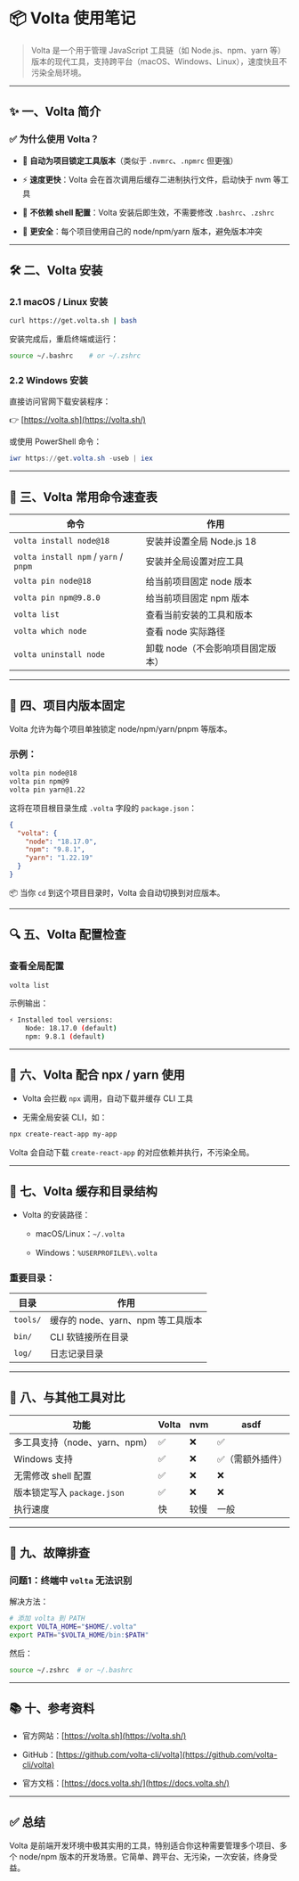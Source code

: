 # 📦 Volta 使用笔记

> Volta 是一个用于管理 JavaScript 工具链（如 Node.js、npm、yarn 等）版本的现代工具，支持跨平台（macOS、Windows、Linux），速度快且不污染全局环境。

---

## ✨ 一、Volta 简介

### ✅ 为什么使用 Volta？

- 📌 **自动为项目锁定工具版本**（类似于 `.nvmrc`、`.npmrc` 但更强）
    
- ⚡️ **速度更快**：Volta 会在首次调用后缓存二进制执行文件，启动快于 nvm 等工具
    
- 📁 **不依赖 shell 配置**：Volta 安装后即生效，不需要修改 `.bashrc`、`.zshrc`
    
- 🔐 **更安全**：每个项目使用自己的 node/npm/yarn 版本，避免版本冲突
    

---

## 🛠️ 二、Volta 安装

### 2.1 macOS / Linux 安装

```bash
curl https://get.volta.sh | bash
```

安装完成后，重启终端或运行：

```bash
source ~/.bashrc    # or ~/.zshrc
```

### 2.2 Windows 安装

直接访问官网下载安装程序：

👉 [https://volta.sh](https://volta.sh/)

或使用 PowerShell 命令：

```powershell
iwr https://get.volta.sh -useb | iex
```

---

## 📌 三、Volta 常用命令速查表

|命令|作用|
|---|---|
|`volta install node@18`|安装并设置全局 Node.js 18|
|`volta install npm` / `yarn` / `pnpm`|安装并全局设置对应工具|
|`volta pin node@18`|给当前项目固定 node 版本|
|`volta pin npm@9.8.0`|给当前项目固定 npm 版本|
|`volta list`|查看当前安装的工具和版本|
|`volta which node`|查看 node 实际路径|
|`volta uninstall node`|卸载 node（不会影响项目固定版本）|

---

## 📂 四、项目内版本固定

Volta 允许为每个项目单独锁定 node/npm/yarn/pnpm 等版本。

### 示例：

```bash
volta pin node@18
volta pin npm@9
volta pin yarn@1.22
```

这将在项目根目录生成 `.volta` 字段的 `package.json`：

```json
{
  "volta": {
    "node": "18.17.0",
    "npm": "9.8.1",
    "yarn": "1.22.19"
  }
}
```

📦 当你 `cd` 到这个项目目录时，Volta 会自动切换到对应版本。

---

## 🔍 五、Volta 配置检查

### 查看全局配置

```bash
volta list
```

示例输出：

```bash
⚡️ Installed tool versions:
    Node: 18.17.0 (default)
    npm: 9.8.1 (default)
```

---

## 🔧 六、Volta 配合 npx / yarn 使用

- Volta 会拦截 `npx` 调用，自动下载并缓存 CLI 工具
    
- 无需全局安装 CLI，如：
    

```bash
npx create-react-app my-app
```

Volta 会自动下载 `create-react-app` 的对应依赖并执行，不污染全局。

---

## 📁 七、Volta 缓存和目录结构

- Volta 的安装路径：
    
    - macOS/Linux：`~/.volta`
        
    - Windows：`%USERPROFILE%\.volta`
        

### 重要目录：

|目录|作用|
|---|---|
|`tools/`|缓存的 node、yarn、npm 等工具版本|
|`bin/`|CLI 软链接所在目录|
|`log/`|日志记录目录|

---

## 🚀 八、与其他工具对比

|功能|Volta|nvm|asdf|
|---|---|---|---|
|多工具支持（node、yarn、npm）|✅|❌|✅|
|Windows 支持|✅|❌|✅（需额外插件）|
|无需修改 shell 配置|✅|❌|❌|
|版本锁定写入 `package.json`|✅|❌|❌|
|执行速度|快|较慢|一般|

---

## 🧹 九、故障排查

### 问题1：终端中 `volta` 无法识别

解决方法：

```bash
# 添加 volta 到 PATH
export VOLTA_HOME="$HOME/.volta"
export PATH="$VOLTA_HOME/bin:$PATH"
```

然后：

```bash
source ~/.zshrc  # or ~/.bashrc
```

---

## 📚 十、参考资料

- 官方网站：[https://volta.sh](https://volta.sh/)
    
- GitHub：[https://github.com/volta-cli/volta](https://github.com/volta-cli/volta)
    
- 官方文档：[https://docs.volta.sh/](https://docs.volta.sh/)
    

---

## ✅ 总结

Volta 是前端开发环境中极其实用的工具，特别适合你这种需要管理多个项目、多个 node/npm 版本的开发场景。它简单、跨平台、无污染，一次安装，终身受益。
